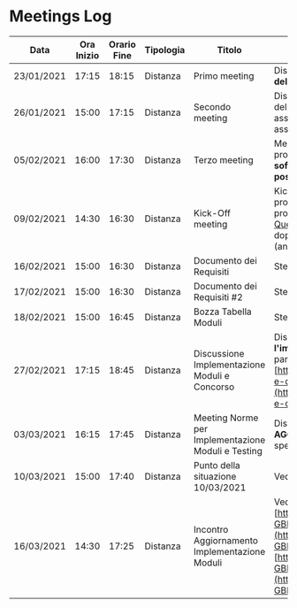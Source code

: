 # Meetings Log

| Data       | Ora Inizio | Orario Fine | Tipologia | Titolo                                             | Contenuto                                                                                                                                                                                                                                                                                                                                              |
| ---------- | ---------- | ----------- | --------- | -------------------------------------------------- | ------------------------------------------------------------------------------------------------------------------------------------------------------------------------------------------------------------------------------------------------------------------------------------------------------------------------------------------------------ |
| 23/01/2021 | 17:15      | 18:15       | Distanza  | Primo meeting                                      | Discussione in merito ai __ruoli__ nel gruppo e alla __scelta del progetto__.                                                                                                                                                                                                                                                                          |
| 26/01/2021 | 15:00      | 17:15       | Distanza  | Secondo meeting                                    | Discussione in merito agli __strumenti__ e agli __standard__ del team per il __lavoro collaborativo.__ Prima assegnazione dei __ruoli__ nel gruppo e __brief__ del progetto assegnato `(n.3 Specchio Intelligente)`.                                                                                                                                   |
| 05/02/2021 | 16:00      | 17:30       | Distanza  | Terzo meeting                                      | Messa a punto di alcuni __aspetti preliminari__ inerenti al progetto (presa visione di diverse __documentazioni__ e __software (sito)__ _beta_) e al kick-off meeting (revisione __possibili domande__ da porre al committente).                                                                                                                       |
| 09/02/2021 | 14:30      | 16:30       | Distanza  | Kick-Off meeting                                   | Kick-Off meeting con l'azienda commitente del progetto. Presentazione da parte dell'azienda del progetto e risoluzione delle domande in [Kick-Off Questions.md](../Documenti%20ufficiali/Kick-Off%20Questions.md). Discussione su sensazioni e pareri dopo il Kick-Off meeting (tra componenti del team (anche privatamente) e prof. _Tutor Interno_). |
| 16/02/2021 | 15:00      | 16:30       | Distanza  | Documento dei Requisiti                            | Stesura bozza __Documento dei Requisiti__.                                                                                                                                                                                                                                                                                                             |
| 17/02/2021 | 15:00      | 16:30       | Distanza  | Documento dei Requisiti #2                         | Stesura bozza __Documento dei Requisiti__ #2.                                                                                                                                                                                                                                                                                                          |
| 18/02/2021 | 15:00      | 16:45       | Distanza  | Bozza Tabella Moduli                               | Stesura bozza __Tabella Moduli__.                                                                                                                                                                                                                                                                                                                      |
| 27/02/2021 | 17:15      | 18:45       | Distanza  | Discussione Implementazione Moduli e Concorso      | Discussione in merito alle norme / standard per __l'implementazione dei moduli__ dello specchio e partecipazione al __concorso__ [https://www.comolecco.camcom.it/archivio5_notizie-e-comunicati_0_192.html](https://www.comolecco.camcom.it/archivio5_notizie-e-comunicati_0_192.html).                                                               |
| 03/03/2021 | 16:15      | 17:45       | Distanza  | Meeting Norme per Implementazione Moduli e Testing | Discussione in merito alle norme / standard __AGGIORNATE__ per __l'implementazione dei moduli__ dello specchio.                                                                                                                                                                                                                                        |
| 10/03/2021 | 15:00      | 17:40       | Distanza  | Punto della situazione 10/03/2021                  | Vedi [Meeting del 10.03.2021](Meeting%20del%2010.03.2021.md).                                                                                                                                                                                                                                                                                          |
| 16/03/2021 | 14:30      | 17:25       | Distanza  | Incontro Aggiornamento Implementazione Moduli      | Vedi [https://github.com/AndreaGrandieri/MagicMirror-GBM/pull/149](https://github.com/AndreaGrandieri/MagicMirror-GBM/pull/149) e [https://github.com/AndreaGrandieri/MagicMirror-GBM/issues/141](https://github.com/AndreaGrandieri/MagicMirror-GBM/issues/141).                                                                                      |
